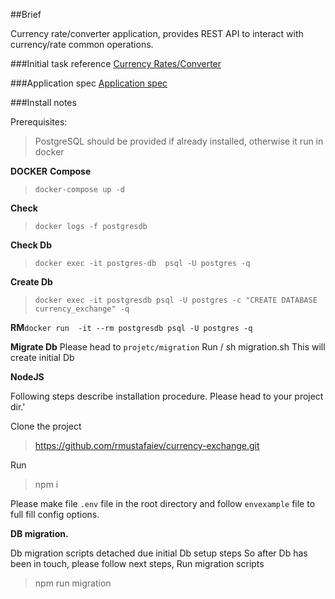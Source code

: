 ##Brief 

Currency rate/converter application, provides
REST API to interact with currency/rate common operations.

###Initial task reference
[Currency Rates/Converter  ](https://github.com/rmustafaiev/currency-exchange/blob/master/task.md)

###Application spec
[Application spec  ](https://github.com/rmustafaiev/currency-exchange/blob/master/doc/spec.md)

###Install notes

Prerequisites:
>PostgreSQL should be provided if already installed,
 otherwise it run in docker
 

**DOCKER**
**Compose**
>`docker-compose up -d`

**Check**
>`docker logs -f postgresdb` 

**Check Db**
>`docker exec -it postgres-db  psql -U postgres -q`

**Create Db**
>`docker exec -it postgresdb psql -U postgres -c "CREATE DATABASE currency_exchange" -q`

**RM**`docker run  -it --rm postgresdb psql -U postgres -q`

**Migrate Db**
Please head to `projetc/migration`
Run / sh migration.sh
This will create initial Db

**NodeJS**

Following steps describe installation procedure.
Please head to your project dir.'

Clone the project 
>https://github.com/rmustafaiev/currency-exchange.git
>
Run 
>npm i

Please make file `.env` file in the root directory
and follow `envexample` file to full fill config options.

**DB migration.**

Db migration scripts detached due initial Db setup steps
So after Db has been in touch, please follow next steps,
Run migration scripts
> npm run migration

